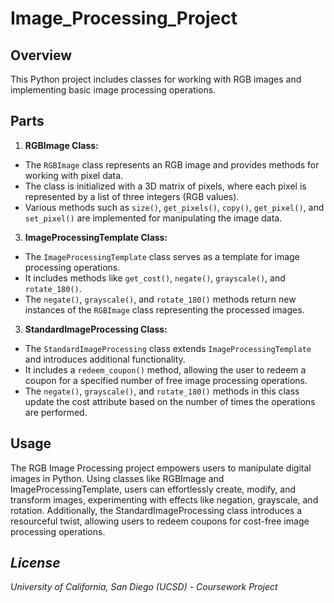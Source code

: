 # Image_Processing_Project

## Overview

This Python project includes classes for working with RGB images and implementing basic image processing operations.

## Parts

1. **RGBImage Class:**
- The `RGBImage` class represents an RGB image and provides methods for working with pixel data.
- The class is initialized with a 3D matrix of pixels, where each pixel is represented by a list of three integers (RGB values).
- Various methods such as `size()`, `get_pixels()`, `copy()`, `get_pixel()`, and `set_pixel()` are implemented for manipulating the image data.

 
3. **ImageProcessingTemplate Class:**
- The `ImageProcessingTemplate` class serves as a template for image processing operations.
- It includes methods like `get_cost()`, `negate()`, `grayscale()`, and `rotate_180()`.
- The `negate()`, `grayscale()`, and `rotate_180()` methods return new instances of the `RGBImage` class representing the processed images.
  
  
3. **StandardImageProcessing Class:**
- The `StandardImageProcessing` class extends `ImageProcessingTemplate` and introduces additional functionality.
- It includes a `redeem_coupon()` method, allowing the user to redeem a coupon for a specified number of free image processing operations.
- The `negate()`, `grayscale()`, and `rotate_180()` methods in this class update the cost attribute based on the number of times the operations are performed.


## Usage

The RGB Image Processing project empowers users to manipulate digital images in Python. Using classes like RGBImage and ImageProcessingTemplate, users can effortlessly create, modify, and transform images, experimenting with effects like negation, grayscale, and rotation. Additionally, the StandardImageProcessing class introduces a resourceful twist, allowing users to redeem coupons for cost-free image processing operations.

## *License*

*University of California, San Diego (UCSD) - Coursework Project*


